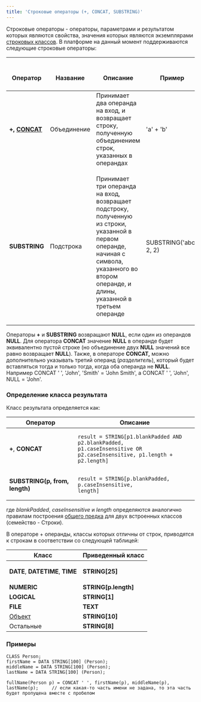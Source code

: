 ```yaml
---
title: 'Строковые операторы (+, CONCAT, SUBSTRING)'
---
```


Строковые операторы - операторы, параметрами и результатом которых являются свойства, значения которых являются экземплярами [строковых классов](Built-in_classes.md). В платформе на данный момент поддерживаются следующие строковые операторы:

|<div><br/><div><br/>Оператор<br/></div><br/></div>|<div><br/><div><br/>Название<br/></div><br/></div>|<div><br/><div><br/>Описание<br/></div><br/></div>|<div><br/><div><br/>Пример<br/></div><br/></div>|<div><br/><div><br/>Результат<br/></div><br/></div>|
|---|---|---|---|---|
|<strong>+, <strong>[CONCAT](CONCAT_operator.md)</strong></strong>|Объединение|Принимает два операнда на вход, и возвращает строку, полученную объединением строк, указанных в операндах|'a' + 'b'|'ab'|
|<strong>SUBSTRING</strong>|Подстрока|<p>Принимает три операнда на вход, возвращает подстроку, полученную из строки, указанной в первом операнде, начиная с символа, указанного во втором операнде, и длины, указанной в третьем операнде</p>|SUBSTRING('abc', 2, 2)|'bc'|

Операторы **+** и **SUBSTRING** возвращают **NULL**, если один из операндов **NULL**. Для оператора **CONCAT** значение **NULL** в операнде будет эквивалентно пустой строке (но объединение двух **NULL** значений все равно возвращает **NULL**). Также, в операторе **CONCAT,** можно дополнительно указывать третий операнд (*разделитель*), который будет вставляться тогда и только тогда, когда оба операнда не **NULL**. Например CONCAT ' ', 'John', 'Smith' = 'John Smith', а CONCAT ' ', 'John', NULL = 'John'.

### Определение класса результата

Класс результата определяется как:

|Оператор|Описание|
|---|---|
|<strong>+</strong>, <strong>CONCAT</strong>|<pre><code>result = STRING[p1.blankPadded AND p2.blankPadded, p1.caseInsensitive OR p2.caseInsensitive, p1.length + p2.length]</code></pre>|
|<strong>SUBSTRING(p, from, length)</strong>|<pre><code>result = STRING[p.blankPadded, p.caseInsensitive, length]</code></pre>|

где *blankPadded*, *caseInsensitive* и *length* определяются аналогично правилам построения [общего предка](Built-in_classes.md#commonparentclass) для двух встроенных классов (семейство - Строки).

В операторе + операнды, классы которых отличны от строк, приводятся к строкам в соответствии со следующей таблицей:

|Класс|Приведенный класс|
|---|---|
|<p><strong>DATE</strong>, <strong>DATETIME</strong>, <strong>TIME</strong></p>|<strong>STRING[25]</strong>|
|<strong>NUMERIC</strong>|<strong>STRING[p.length]</strong>|
|<strong>LOGICAL</strong>|<strong>STRING[1]</strong>|
|<strong>FILE</strong>|<strong>TEXT</strong>|
|[Объект](User_classes.md)|<strong>STRING[10]</strong>|
|Остальные|<strong>STRING[8]</strong>|

### Примеры


```lsf
CLASS Person;
firstName = DATA STRING[100] (Person);
middleName = DATA STRING[100] (Person);
lastName = DATA STRING[100] (Person);

fullName(Person p) = CONCAT ' ', firstName(p), middleName(p), lastName(p);     // если какая-то часть имени не задана, то эта часть будет пропущена вместе с пробелом
```
